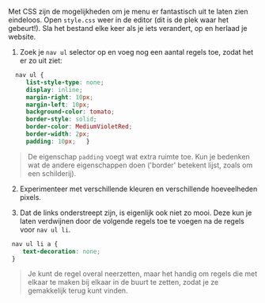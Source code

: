 Met CSS zijn de mogelijkheden om je menu er fantastisch uit te laten zien eindeloos. Open `style.css` weer in de editor (dit is de plek waar het gebeurt!). Sla het bestand elke keer als je iets verandert, op en herlaad je website.

1. Zoek je `nav ul` selector op en voeg nog een aantal regels toe, zodat het er zo uit ziet:
```css
  nav ul {
     list-style-type: none;
     display: inline;
     margin-right: 10px;
     margin-left: 10px;
     background-color: tomato;
     border-style: solid;
     border-color: MediumVioletRed;
     border-width: 2px;
     padding: 10px;   }
 ```
 > De eigenschap `padding` voegt wat extra ruimte toe. Kun je bedenken wat de andere eigenschappen doen ('border' betekent lijst, zoals om een schilderij).
2. Experimenteer met verschillende kleuren en verschillende hoeveelheden pixels.

3. Dat de links onderstreept zijn, is eigenlijk ook niet zo mooi. Deze kun je laten verdwijnen door de volgende regels toe te voegen na de regels voor `nav ul li`.
```css
 nav ul li a {
    text-decoration: none;
 }
```
> Je kunt de regel overal neerzetten, maar het handig om regels die met elkaar te maken bij elkaar in de buurt te zetten, zodat je ze gemakkelijk terug kunt vinden.